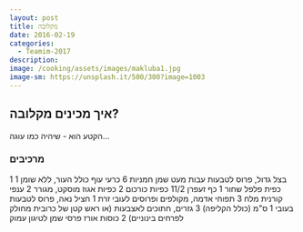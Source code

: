 ```yaml
---
layout: post
title: מקלובה
date: 2016-02-19
categories:
  - Teamim-2017
description: 
image: /cooking/assets/images/makluba1.jpg
image-sm: https://unsplash.it/500/300?image=1003
---
```

## איך מכינים מקלובה?

הקטע הוא - שיהיה כמו עוגה...

### מרכיבים
1 בצל גדול, פרוס לטבעות עבות
מעט שמן חמניות
6 כרעי עוף כולל העור, ללא שומן
1 כפית פלפל שחור
1 כף זעפרן
11/2 כפיות כורכום
2 כפיות אגוז מוסקט, מגורר
2 ענפי קורנית
מלח
3 תפוחי אדמה, מקולפים ופרוסים לעובי זרת
1 חציל נאה, פרוס לטבעות בעובי 1 ס&quot;מ (כולל הקליפה)
3 גזרים, חתוכים לאצבעות (או ראש קטן של כרובית מחולק לפרחים בינוניים)
2 כוסות אורז פרסי
שמן לטיגון עמוק